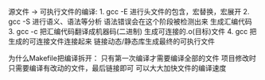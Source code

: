 源文件 -> 可执行文件的编译:
    1. gcc -E 
        进行头文件的包含，宏替换，宏展开
    2. gcc -S
        进行语义、语法等分析
        语法错误会在这个阶段被检测出来
        生成汇编代码
    3. gcc -c
        把汇编代码翻译成机器码(二进制)
        生成可连接的.o(目标)文件
    4. gcc 
        把生成的可连接文件连接起来
        链接动态/静态库生成最终的可执行文件

为什么Makefile把编译拆开：
    只有第一次编译才需要编译全部的文件
    项目修改时只需要编译有改动的文件，最后链接即可
    可以大大加快文件的编译速度
